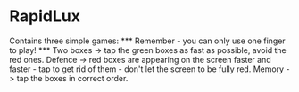 # RapidLux
Contains three simple games:
*** Remember - you can only use one finger to play! ***
Two boxes -> tap the green boxes as fast as possible, avoid the red ones.
Defence -> red boxes are appearing on the screen faster and faster - tap to get rid of them - don't let the screen to be fully red.
Memory -> tap the boxes in correct order.

